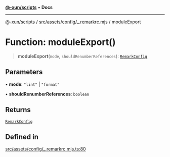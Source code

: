 [**@-xun/scripts**](../../../../../README.md) • **Docs**

***

[@-xun/scripts](../../../../../README.md) / [src/assets/config/\_.remarkrc.mjs](../README.md) / moduleExport

# Function: moduleExport()

> **moduleExport**(`mode`, `shouldRenumberReferences`): [`RemarkConfig`](../type-aliases/RemarkConfig.md)

## Parameters

• **mode**: `"lint"` \| `"format"`

• **shouldRenumberReferences**: `boolean`

## Returns

[`RemarkConfig`](../type-aliases/RemarkConfig.md)

## Defined in

[src/assets/config/\_.remarkrc.mjs.ts:80](https://github.com/Xunnamius/xscripts/blob/4fd96d6123f1ac889c89848efd750e2454f43e43/src/assets/config/_.remarkrc.mjs.ts#L80)
